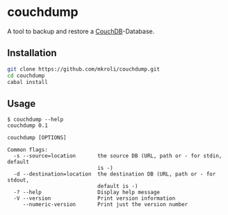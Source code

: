 # couchdump
A tool to backup and restore a [CouchDB]-Database.

## Installation
```bash
git clone https://github.com/mkroli/couchdump.git
cd couchdump
cabal install
```

## Usage
```
$ couchdump --help
couchdump 0.1

couchdump [OPTIONS]

Common flags:
  -s --source=location       the source DB (URL, path or - for stdin, default
                             is -)
  -d --destination=location  the destination DB (URL, path or - for stdout,
                             default is -)
  -? --help                  Display help message
  -V --version               Print version information
     --numeric-version       Print just the version number
```

[CouchDB]:http://couchdb.apache.org/
